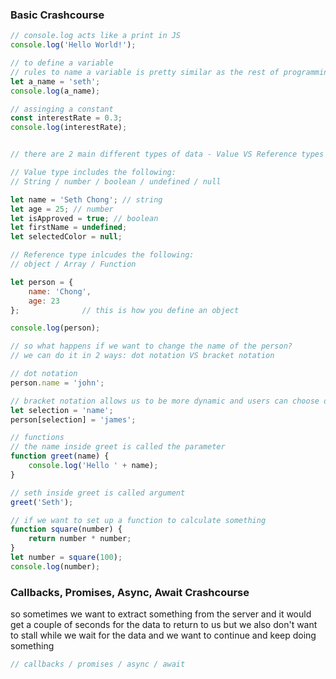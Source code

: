 ### Basic Crashcourse
```` javascript
// console.log acts like a print in JS 
console.log('Hello World!');

// to define a variable
// rules to name a variable is pretty similar as the rest of programming languages
let a_name = 'seth';
console.log(a_name);

// assinging a constant 
const interestRate = 0.3;
console.log(interestRate);


// there are 2 main different types of data - Value VS Reference types 

// Value type includes the following: 
// String / number / boolean / undefined / null 

let name = 'Seth Chong'; // string
let age = 25; // number 
let isApproved = true; // boolean 
let firstName = undefined;
let selectedColor = null;

// Reference type inlcudes the following: 
// object / Array / Function

let person = {
    name: 'Chong',
    age: 23
};              // this is how you define an object 

console.log(person);

// so what happens if we want to change the name of the person? 
// we can do it in 2 ways: dot notation VS bracket notation

// dot notation
person.name = 'john';

// bracket notation allows us to be more dynamic and users can choose different names afterwards 
let selection = 'name';
person[selection] = 'james';

// functions 
// the name inside greet is called the parameter
function greet(name) {
    console.log('Hello ' + name);
}

// seth inside greet is called argument
greet('Seth');

// if we want to set up a function to calculate something 
function square(number) {
    return number * number;
}
let number = square(100);
console.log(number);

````

### Callbacks, Promises, Async, Await Crashcourse

so sometimes we want to extract something from the server and it would get a couple of seconds for the data to return to us but we also don't want to stall while we wait for the data and we want to continue and keep doing something 



```` javascript
// callbacks / promises / async / await 

````



























